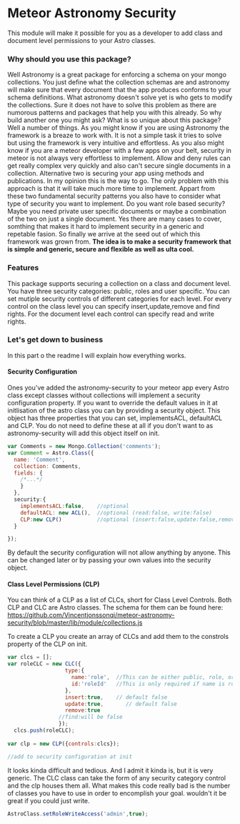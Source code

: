 # Meteor Astronomy Security

This module will make it possible for you as a developer to add class and document level
permissions to your Astro classes. 

### Why should you use this package?
Well Astronomy is a great package for enforcing a schema on your mongo collections. You just define what the 
collection schemas are and astronomy will make sure that every document that the app produces conforms to your schema 
definitions. What astronomy doesn't solve yet is who gets to modify the collections.
Sure it does not have to solve this problem as there are numorous patterns and packages that help you with this already.
So why build another one you might ask? What is so unique about this package?
Well a number of things. As you might know if you are using Astronomy the framework is a breaze to work with. It is not a simple 
task it tries to solve but using the framework is very intuitive and effortless. As you also might know if you are a meteor developer with a few apps on your belt, security in meteor is not always very effortless to implement. Allow and deny rules can get really complex very quickly and also can't secure single documents in a collection. Alternative two is securing your app using methods and publications. In my opinion this is the way to go. The only problem with this approach is that it will take much more time to implement. Appart from these two fundamental security patterns you also have to consider what type of security you want to implement. Do you want role based security? Maybe you need private user specific documents or maybe a combination of the two on just a single document. Yes there are many cases to cover, somthing that makes it hard to implement security in a generic and repetable fasion. So finally we arrive at the seed out of which this framework was grown from. <b>The idea is to make a security framework that is simple and generic, secure and flexible as well as ulta cool.</b>

### Features
This package supports securing a collection on a class and document level. You have three security categories: public, roles and user specific. You can set mutiple security controls of different categories for each level. For every control on the class level you can specify insert,update,remove and find rights. For the document level each control can specify read and write rights.

### Let's get down to business

In this part o the readme I will explain how everything works.

#### Security Configuration
Ones you've added the astronomy-security to your meteor app every Astro class except classes without collections will implement a security configuration property. If you want to override the default values in it at initlisation of the astro class you can by providing a security object. This object has three properties that you can set, implementsACL, defaultACL and CLP. You do not need to define these at all if you don't want to as astronomy-security will add this object itself on init. 

```javascript
var Comments = new Mongo.Collection('comments');
var Comment = Astro.Class({
  name: 'Comment',
  collection: Comments,
  fields: {
    /*...*/
    }
  },
  security:{
    implementsACL:false,    //optional
    defaultACL: new ACL(),  //optional (read:false, write:false)
    CLP:new CLP()           //optional (insert:false,update:false,remove:false,find:false)
  }

});
```
By default the security configuration will not allow anything by anyone. This can be changed later or by passing your own values into the security object.

#### Class Level Permissions (CLP)
You can think of a CLP as a list of CLCs, short for Class Level Controls. Both CLP and CLC are Astro classes. The schema for them can be found here: https://github.com/Vincentjonssonqi/meteor-astronomy-security/blob/master/lib/module/collections.js

To create a CLP you create an array of CLCs and add them to the constrols property of the CLP on init.
```javascript
var clcs = [];
var roleCLC = new CLC({
                  type:{
                    name:'role',  //This can be either public, role, or user
                    id:'roleId'   //This is only required if name is role or user
                  },
                  insert:true,    // default false
                  update:true,       // default false
                  remove:true
                //find:will be false
                });
  clcs.push(roleCLC); 
  
var clp = new CLP({controls:clcs});

//add to security configuration at init
```
It looks kinda difficult and tedious. And I admit it kinda is, but it is very generic. The CLC class can take the form of any security category control and the clp houses them all. What makes this code really bad is the number of classes you have to use in order to encomplish your goal. wouldn't it be great if you could just write.
```javascript 
AstroClass.setRoleWriteAccess('admin',true);
```
